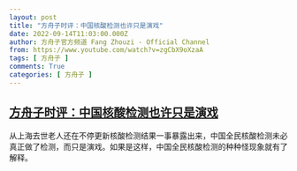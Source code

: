 ```yaml
---
layout: post
title: "方舟子时评：中国核酸检测也许只是演戏"
date: 2022-09-14T11:03:00.000Z
author: 方舟子官方频道 Fang Zhouzi - Official Channel
from: https://www.youtube.com/watch?v=zgCbX9oXzaA
tags: [ 方舟子 ]
comments: True
categories: [ 方舟子 ]
---
```

<!--1663153380000-->
[方舟子时评：中国核酸检测也许只是演戏](https://www.youtube.com/watch?v=zgCbX9oXzaA)
------

<div>
从上海去世老人还在不停更新核酸检测结果一事暴露出来，中国全民核酸检测未必真正做了检测，而只是演戏。如果是这样，中国全民核酸检测的种种怪现象就有了解释。
</div>
